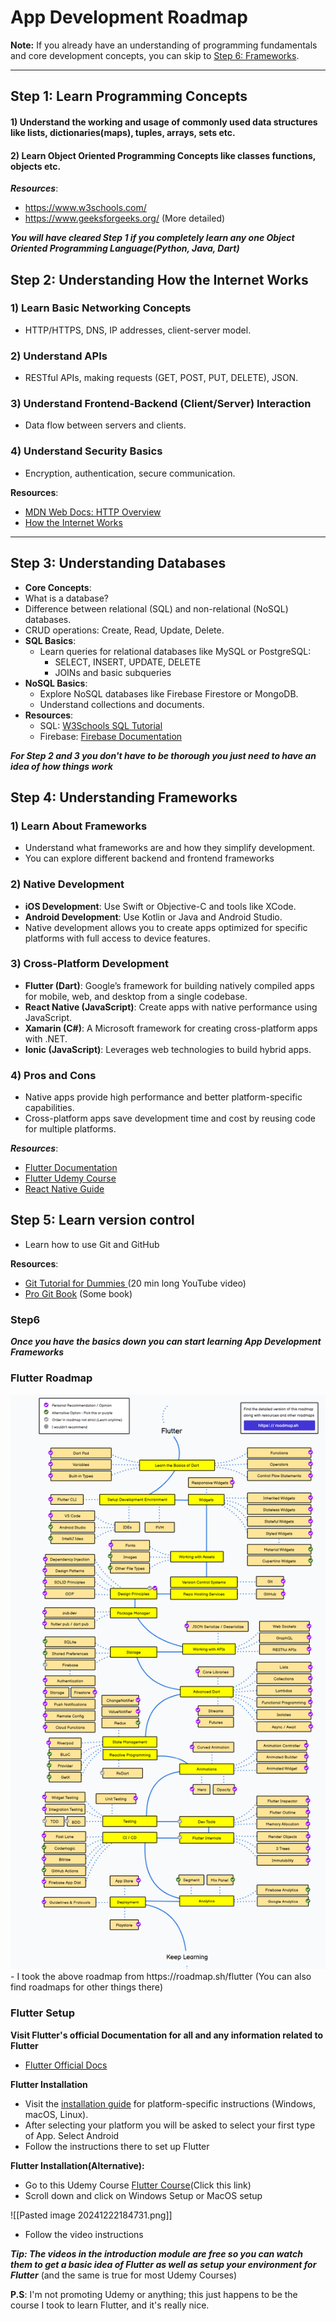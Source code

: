 
# App Development Roadmap

**Note:** If you already have an understanding of programming fundamentals and core development concepts, you can skip to [Step 6: Frameworks](##Step6). 

---


## Step 1: Learn Programming Concepts

#### 1) Understand the working and usage of commonly used data structures like lists, dictionaries(maps), tuples, arrays, sets etc.

#### 2) Learn Object Oriented Programming Concepts like classes functions, objects etc.

***Resources***:
- https://www.w3schools.com/
- https://www.geeksforgeeks.org/   (More detailed)

***You will have cleared Step 1 if you completely learn any one Object Oriented Programming Language(Python, Java, Dart)***


## Step 2: Understanding How the Internet Works

### 1) Learn Basic Networking Concepts
- HTTP/HTTPS, DNS, IP addresses, client-server model.

### 2) Understand APIs
- RESTful APIs, making requests (GET, POST, PUT, DELETE), JSON.

### 3) Understand Frontend-Backend (Client/Server) Interaction
- Data flow between servers and clients.

### 4) Understand Security Basics
- Encryption, authentication, secure communication.

**Resources**:
  - [MDN Web Docs: HTTP Overview](https://developer.mozilla.org/en-US/docs/Web/HTTP/Overview)
  - [How the Internet Works](https://howtheinternet.works)

---

## Step 3: Understanding Databases

 - **Core Concepts**:
  - What is a database?  
  - Difference between relational (SQL) and non-relational (NoSQL) databases.
  - CRUD operations: Create, Read, Update, Delete.
- **SQL Basics**:
  - Learn queries for relational databases like MySQL or PostgreSQL:
    - SELECT, INSERT, UPDATE, DELETE
    - JOINs and basic subqueries
- **NoSQL Basics**:
  - Explore NoSQL databases like Firebase Firestore or MongoDB.
  - Understand collections and documents.
- **Resources**:
  - SQL: [W3Schools SQL Tutorial](https://www.w3schools.com/sql/)
  - Firebase: [Firebase Documentation](https://firebase.google.com/docs)

***For Step 2 and 3 you don't have to be thorough you just need to have an idea of how things work***

## Step 4: Understanding Frameworks

### 1) Learn About Frameworks 
- Understand what frameworks are and how they simplify development. 
- You can explore different backend and frontend frameworks
### 2) Native Development
- **iOS Development**: Use Swift or Objective-C and tools like XCode.
- **Android Development**: Use Kotlin or Java and Android Studio.
- Native development allows you to create apps optimized for specific platforms with full access to device features.
### 3) Cross-Platform Development
- **Flutter (Dart)**: Google’s framework for building natively compiled apps for mobile, web, and desktop from a single codebase.
- **React Native (JavaScript)**: Create apps with native performance using JavaScript.
- **Xamarin (C#)**: A Microsoft framework for creating cross-platform apps with .NET.
- **Ionic (JavaScript)**: Leverages web technologies to build hybrid apps.
### 4) Pros and Cons
- Native apps provide high performance and better platform-specific capabilities.
- Cross-platform apps save development time and cost by reusing code for multiple platforms.

***Resources***:
- [Flutter Documentation](https://flutter.dev/docs) 
- [Flutter Udemy Course](https://www.udemy.com/course/learn-flutter-dart-to-build-ios-android-apps/?couponCode=NVDIN35)
- [React Native Guide](https://reactnative.dev/docs/getting-started)

## Step 5: Learn version control
- Learn how to use Git and GitHub

**Resources**:
  - [ Git Tutorial for Dummies ](https://www.youtube.com/watch?v=mJ-qvsxPHpY&t=72s&ab_channel=NickWhite) (20 min long YouTube video)
  - [Pro Git Book](https://git-scm.com/book/en/v2) (Some book)

### Step6

***Once you have the basics down you can start learning App Development Frameworks***

### Flutter Roadmap

<img src = "./assets/Learn-to-become-a-modern-Flutter-developer.png" >
- I took the above roadmap from https://roadmap.sh/flutter (You can also find roadmaps for other things there)
 
### Flutter Setup

**Visit Flutter's official Documentation for all and any information related to Flutter**
- [Flutter Official Docs](https://flutter.dev/docs)

**Flutter Installation**
 -  Visit the [installation guide](https://flutter.dev/docs/get-started/install) for platform-specific instructions (Windows, macOS, Linux).
 -  After selecting your platform you will be asked to select your first type of App. Select Android
 -  Follow the instructions there to set up Flutter

**Flutter Installation(Alternative):**
- Go to this Udemy Course  [Flutter Course](https://www.udemy.com/course/learn-flutter-dart-to-build-ios-android-apps/?couponCode=NVDIN35)(Click this link)
- Scroll down and click on Windows Setup or MacOS setup

![[Pasted image 20241222184731.png]]
- Follow the video instructions

***Tip: The videos in the introduction module are free so you can watch them to get a basic idea of Flutter as well as setup your environment for Flutter*** 
(and the same is true for most Udemy Courses)

**P.S**:  I'm not promoting Udemy or anything; this just happens to be the course I took to learn Flutter, and it's really nice.














